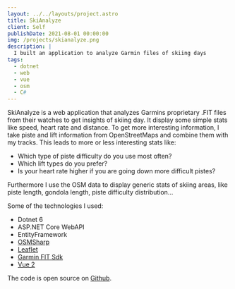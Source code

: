 ```yaml
---
layout: ../../layouts/project.astro
title: SkiAnalyze
client: Self
publishDate: 2021-08-01 00:00:00
img: /projects/skianalyze.png
description: |
  I built an application to analyze Garmin files of skiing days
tags:
  - dotnet
  - web
  - vue
  - osm
  - C#
---
```


SkiAnalyze is a web application that analyzes Garmins proprietary .FIT files from their watches to get insights of skiing day.
It display some simple stats like speed, heart rate and distance. To get more interesting information, I take piste and lift information from OpenStreetMaps and combine them with my tracks.
This leads to more or less interesting stats like:
- Which type of piste difficulty do you use most often?
- Which lift types do you prefer?
- Is your heart rate higher if you are going down more difficult pistes?

Furthermore I use the OSM data to display generic stats of skiing areas, like piste length, gondola length, piste difficulty distribution...

Some of the technologies I used:
- Dotnet 6
- ASP.NET Core WebAPI
- EntityFramework
- [OSMSharp](https://osmsharp.com)
- [Leaflet](https://leafletjs.com)
- [Garmin FIT Sdk](https://developer.garmin.com/fit/download/)
- [Vue 2](https://vuejs.org)

The code is open source on [Github](https://github.com/soerenchrist/skianalyze).